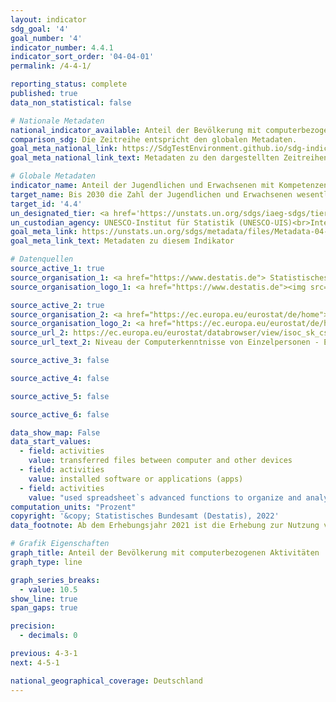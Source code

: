 ```yaml
---
layout: indicator    
sdg_goal: '4'    
goal_number: '4'    
indicator_number: 4.4.1    
indicator_sort_order: '04-04-01'    
permalink: /4-4-1/    

reporting_status: complete    
published: true    
data_non_statistical: false    

# Nationale Metadaten    
national_indicator_available: Anteil der Bevölkerung mit computerbezogenen Aktivitäten    
comparison_sdg: Die Zeitreihe entspricht den globalen Metadaten.    
goal_meta_national_link: https://SdgTestEnvironment.github.io/sdg-indicators/public/MetaDe/4.4.1.pdf    
goal_meta_national_link_text: Metadaten zu den dargestellten Zeitreihen    

# Globale Metadaten    
indicator_name: Anteil der Jugendlichen und Erwachsenen mit Kompetenzen in Informations- und Kommunikationstechnologie (IKT), nach Art der Kompetenz    
target_name: Bis 2030 die Zahl der Jugendlichen und Erwachsenen wesentlich erhöhen, die über die entsprechenden Qualifikationen einschließlich fachlicher und beruflicher Qualifikationen für eine Beschäftigung, eine menschenwürdige Arbeit und Unternehmertum verfügen    
target_id: '4.4'    
un_designated_tier: <a href='https://unstats.un.org/sdgs/iaeg-sdgs/tier-classification/' title='Klicken Sie hier um weitere Informationen zur UN-Tier-Klassifikation zu erhalten.'  target='_blank'>Tier II</a>    
un_custodian_agency: UNESCO-Institut für Statistik (UNESCO-UIS)<br>Internationale Fernmeldeunion (ITU)    
goal_meta_link: https://unstats.un.org/sdgs/metadata/files/Metadata-04-04-01.pdf    
goal_meta_link_text: Metadaten zu diesem Indikator        

# Datenquellen
source_active_1: true
source_organisation_1: <a href="https://www.destatis.de"> Statistisches Bundesamt (Destatis) </a>
source_organisation_logo_1: <a href="https://www.destatis.de"><img src="https://g205sdgs.github.io/sdg-indicators/public/OrgImgDe/destatis.png" alt="Logo destatis" style="height:60px; width:148px"/></a>

source_active_2: true
source_organisation_2: <a href="https://ec.europa.eu/eurostat/de/home"> Statisches Amt der Europäischen Union (Eurostat) </a>
source_organisation_logo_2: <a href="https://ec.europa.eu/eurostat/de/home"><img src="https://g205sdgs.github.io/sdg-indicators/public/OrgImgDe/eurostat.png" alt="Logo eurostat" style="height:60px; width:148px"/></a>
source_url_2: https://ec.europa.eu/eurostat/databrowser/view/isoc_sk_cskl_i/default/table?lang=de
source_url_text_2: Niveau der Computerkenntnisse von Einzelpersonen - Eurostat Tabelle [isoc_sk_cskl_i]

source_active_3: false

source_active_4: false

source_active_5: false

source_active_6: false

data_show_map: False    
data_start_values:
  - field: activities
    value: transferred files between computer and other devices
  - field: activities
    value: installed software or applications (apps)
  - field: activities
    value: "used spreadsheet`s advanced functions to organize and analyze data, such as sorting, filtering, using formulas, creating charts"
computation_units: "Prozent"    
copyright: '&copy; Statistisches Bundesamt (Destatis), 2022'    
data_footnote: Ab dem Erhebungsjahr 2021 ist die Erhebung zur Nutzung von Informations- und Kommunikationstechnologien in privaten Haushalten (IKT) als Unterstichprobe in den Mikrozensus integriert. Aufgrund der damit verbundenen methodischen Änderungen ist ein Vergleich der Ergebnisse des Erhebungsjahres 2021 mit den Vorjahren nur sehr eingeschränkt möglich (Zeitreihenbruch).    

# Grafik Eigenschaften    
graph_title: Anteil der Bevölkerung mit computerbezogenen Aktivitäten
graph_type: line    

graph_series_breaks:
  - value: 10.5
show_line: true
span_gaps: true

precision:
  - decimals: 0    

previous: 4-3-1    
next: 4-5-1    

national_geographical_coverage: Deutschland    
---
```


<span></span>

